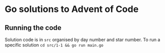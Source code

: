 # Go solutions to Advent of Code

## Running the code

Solution code is in `src` organised by day number and star number. To run a specific solution `cd src/1-1 && go run main.go`
